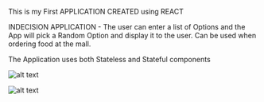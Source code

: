 This is my First APPLICATION CREATED using REACT

INDECISION APPLICATION - 
The user can enter a list of Options and the App will pick a Random Option and display it to the user. Can be used when ordering food at the mall.

The Application uses both Stateless and Stateful components

![alt text](https://i.pinimg.com/originals/7f/98/9d/7f989df8e52dc4b44b1186da66269261.jpg)

![alt text](https://i.pinimg.com/originals/4c/79/e7/4c79e76fa51f040db91d99a587fe3a05.jpg)

